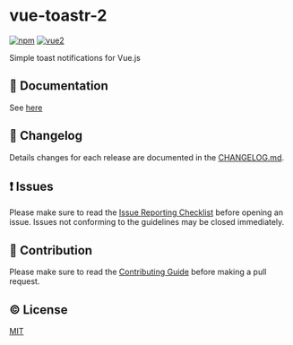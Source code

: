 # vue-toastr-2

[![npm](https://img.shields.io/npm/v/vue-toastr-2.svg)](https://www.npmjs.com/package/vue-toastr-2)
[![vue2](https://img.shields.io/badge/vue-2.x-brightgreen.svg)](https://vuejs.org/)

Simple toast notifications for Vue.js


## :book: Documentation
See [here](http://saivarunk.github.io/vue-toastr-2/)

## :scroll: Changelog
Details changes for each release are documented in the [CHANGELOG.md](https://github.com/saivarunk/vue-toastr-2/blob/master/CHANGELOG.md).


## :exclamation: Issues
Please make sure to read the [Issue Reporting Checklist](https://github.com/saivarunk/vue-toastr-2/blob/master/CONTRIBUTING.md#issue-reporting-guidelines) before opening an issue. Issues not conforming to the guidelines may be closed immediately.


## :muscle: Contribution
Please make sure to read the [Contributing Guide](https://github.com/saivarunk/vue-toastr-2/blob/master/CONTRIBUTING.md) before making a pull request.

## :copyright: License

[MIT](http://opensource.org/licenses/MIT)
